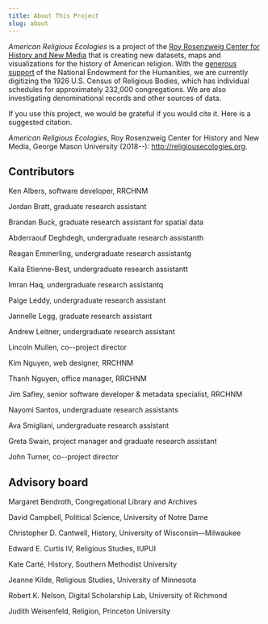 ```yaml
---
title: About This Project
slug: about
---
```


*American Religious Ecologies* is a project of the [Roy Rosenzweig Center for History and New Media](https://rrchnm.org) that is creating new datasets, maps and visualizations for the history of American religion. With the [generous support](https://securegrants.neh.gov/publicquery/main.aspx?f=1&gn=PW-264050-19) of the National Endowment for the Humanities, we are currently digitizing the 1926 U.S. Census of Religious Bodies, which has individual schedules for approximately 232,000 congregations. We are also investigating denominational records and other sources of data.

If you use this project, we would be grateful if you would cite it. Here is a suggested citation.

*American Religious Ecologies*, Roy Rosenzweig Center for History and New Media, George Mason University (2018--): http://religiousecologies.org.

## Contributors

Ken Albers, software developer, RRCHNM

Jordan Bratt, graduate research assistant

Brandan Buck, graduate research assistant for spatial data

Abderraouf Deghdegh, undergraduate research assistanth

Reagan Emmerling, undergraduate research assistantg

Kaila Etienne-Best, undergraduate research assistantt

Imran Haq, undergraduate research assistantq

Paige Leddy, undergraduate research assistant

Jannelle Legg, graduate research assistant

Andrew Leitner, undergraduate research assistant

Lincoln Mullen, co--project director

Kim Nguyen, web designer, RRCHNM

Thanh Nguyen, office manager, RRCHNM

Jim Safley, senior software developer & metadata specialist, RRCHNM

Nayomi Santos, undergraduate research assistants

Ava Smigliani, undergraduate research assistant

Greta Swain, project manager and graduate research assistant

John Turner, co--project director

## Advisory board

Margaret Bendroth, Congregational Library and Archives

David Campbell, Political Science, University of Notre Dame

Christopher D. Cantwell, History, University of Wisconsin—Milwaukee

Edward E. Curtis IV, Religious Studies, IUPUI

Kate Carté, History, Southern Methodist University

Jeanne Kilde, Religious Studies, University of Minnesota

Robert K. Nelson, Digital Scholarship Lab, University of Richmond

Judith Weisenfeld, Religion, Princeton University
